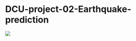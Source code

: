 # DCU-project-02-Earthquake-prediction

<img src="https://user-images.githubusercontent.com/31917400/56144176-cfa76580-5f99-11e9-9b33-dda2031c0b78.jpg" />




